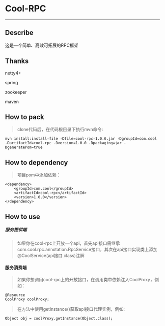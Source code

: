 # Cool-RPC

---

## Describe
这是一个简单、高效可拓展的RPC框架

## Thanks
netty4+

spring

zookeeper

maven

## How to pack
> clone代码后，在代码根目录下执行mvn命令:
~~~~
mvn install:install-file -Dfile=cool-rpc-1.0.0.jar -DgroupId=com.cool -DartifactId=cool-rpc -Dversion=1.0.0 -Dpackaging=jar -DgeneratePom=true
~~~~

## How to dependency

> 项目pom中添加依赖：

```
<dependency>
    <groupId>com.cool</groupId>
	<artifactId>cool-rpc</artifactId>
	<version>1.0.0</version>
</dependency>
```

## How to use

##### 服务提供端

> 如果你在cool-rpc上开放一个api，首先api接口需继承com.cool.rpc.annotation.RpcService接口，其次在api接口实现类上添加@CoolService(api接口.class)注解

#### 服务消费端

> 如果你想调用cool-rpc上的开放接口，在调用类中依赖注入CoolProxy，例如：

```
@Resource
CoolProxy coolProxy;
```
> 在方法中使用getInstance()获取api接口代理实例，例如:

```
Object obj = coolProxy.getInstance(Object.class);
```

